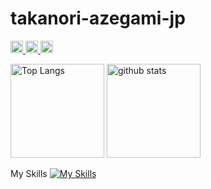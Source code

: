 # takanori-azegami-jp

<p align="left">
  <a href="https://github.com/takanori-azegami-jp">
    <img height="20" src="https://img.shields.io/github/followers/takanori-azegami-jp?label=follow&logo=github&style=flat" />
  </a>
  <a href="http://twitter.com/takanoriazegami">
    <img height="20" src="https://img.shields.io/twitter/follow/TakanoriAzegami?label=Twitter&logo=twitter&style=flat" />
  </a>
	<a href="http://qiita.com/takanori-azegami-jp">
    <img height="20" src="https://qiita-badge.apiapi.app/s/takanori-azegami-jp/followers.svg" />
  </a>
</p>

<p align="left">
	<img alt="Top Langs" height="150px" src="https://github-readme-stats.vercel.app/api/top-langs/?username=takanori-azegami-jp&layout=compact&show_icons=true&theme=dark" />
  <img alt="github stats" height="150px" src="https://github-readme-stats.vercel.app/api?username=takanori-azegami-jp&theme=dark&show_icons=ture" />
</p>

<a>My Skills</a>
<a>[![My Skills](https://skillicons.dev/icons?i=ansible,aws,bash,css,docker,git,github,githubactions,gitlab,js,jenkins,jest,linux,md,nginx,postgres,py,raspberrypi,ts,vim,vscode,vue)](https://skillicons.dev)
</a>
